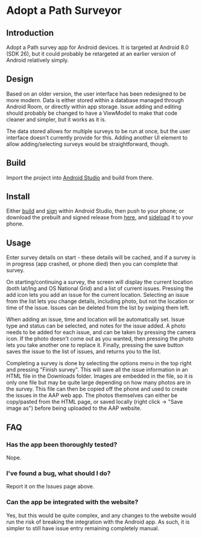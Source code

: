 # Adopt a Path Surveyor

## Introduction

Adopt a Path survey app for Android devices. It is targeted at Android 8.0 (SDK 26), but it could probably be retargeted at an earlier version of Android relatively simply.

## Design

Based on an older version, the user interface has been redesigned to be more modern. Data is either stored within a database managed through Android Room, or directly within app storage. Issue adding and editing should probably be changed to have a ViewModel to make that code cleaner and simpler, but it works as it is.

The data stored allows for multiple surveys to be run at once, but the user interface doesn't currently provide for this. Adding another UI element to allow adding/selecting surveys would be straightforward, though.

## Build

Import the project into [Android Studio](https://developer.android.com/studio/) and build from there.

## Install

Either [build](https://developer.android.com/studio/run) and [sign]() within Android Studio, then push to your phone; or download the prebuilt and signed release from [here](https://github.com/nuktarkhos/aap-survey/releases), and [sideload](https://www.xda-developers.com/how-to-sideload-install-android-app-apk/) it to your phone.

## Usage

Enter survey details on start - these details will be cached, and if a survey is in progress (app crashed, or phone died) then you can complete that survey.

On starting/continuing a survey, the screen will display the current location (both lat/lng and OS National Grid) and a list of current issues. Pressing the add icon lets you add an issue for the current location. Selecting an issue from the list lets you change details, including photo, but not the location or time of the issue. Issues can be deleted from the list by swiping them left.

When adding an issue, time and location will be automatically set. Issue type and status can be selected, and notes for the issue added. A photo needs to be added for each issue, and can be taken by pressing the camera icon. If the photo doesn't come out as you wanted, then pressing the photo lets you take another one to replace it. Finally, pressing the save button saves the issue to the list of issues, and returns you to the list.

Completing a survey is done by selecting the options menu in the top right and pressing "Finish survey". This will save all the issue information in an HTML file in the Downloads folder. Images are embedded in the file, so it is only one file but may be quite large depending on how many photos are in the survey. This file can then be copied off the phone and used to create the issues in the AAP web app. The photos themselves can either be copy/pasted from the HTML page, or saved locally (right click -> "Save image as") before being uploaded to the AAP website.

## FAQ

### Has the app been thoroughly tested?

Nope.

### I've found a bug, what should I do?

Report it on the Issues page above.

### Can the app be integrated with the website?

Yes, but this would be quite complex, and any changes to the website would run the risk of breaking the integration with the Android app. As such, it is simpler to still have issue entry remaining completely manual.
